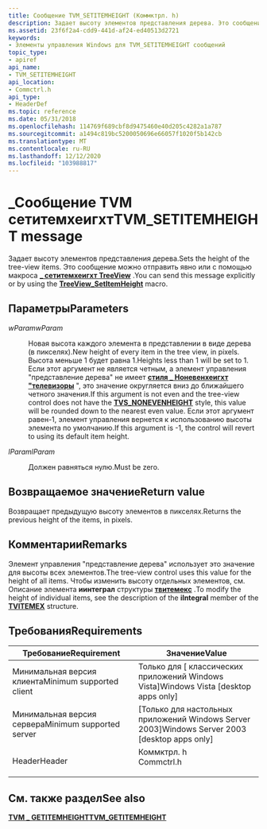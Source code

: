 ```yaml
---
title: Сообщение TVM_SETITEMHEIGHT (Коммктрл. h)
description: Задает высоту элементов представления дерева. Это сообщение можно отправить явно или с помощью \_ макроса Сетитемхеигхт TreeView.
ms.assetid: 23f6f2a4-cdd9-441d-af24-ed40513d2721
keywords:
- Элементы управления Windows для TVM_SETITEMHEIGHT сообщений
topic_type:
- apiref
api_name:
- TVM_SETITEMHEIGHT
api_location:
- Commctrl.h
api_type:
- HeaderDef
ms.topic: reference
ms.date: 05/31/2018
ms.openlocfilehash: 114769f689cbf8d9475460e40d205c4282a1a787
ms.sourcegitcommit: a1494c819bc5200050696e66057f1020f5b142cb
ms.translationtype: MT
ms.contentlocale: ru-RU
ms.lasthandoff: 12/12/2020
ms.locfileid: "103988817"
---
```

# <a name="tvm_setitemheight-message"></a><span data-ttu-id="92546-105">\_Сообщение TVM сетитемхеигхт</span><span class="sxs-lookup"><span data-stu-id="92546-105">TVM\_SETITEMHEIGHT message</span></span>

<span data-ttu-id="92546-106">Задает высоту элементов представления дерева.</span><span class="sxs-lookup"><span data-stu-id="92546-106">Sets the height of the tree-view items.</span></span> <span data-ttu-id="92546-107">Это сообщение можно отправить явно или с помощью макроса [**\_ сетитемхеигхт TreeView**](/windows/desktop/api/Commctrl/nf-commctrl-treeview_setitemheight) .</span><span class="sxs-lookup"><span data-stu-id="92546-107">You can send this message explicitly or by using the [**TreeView\_SetItemHeight**](/windows/desktop/api/Commctrl/nf-commctrl-treeview_setitemheight) macro.</span></span>

## <a name="parameters"></a><span data-ttu-id="92546-108">Параметры</span><span class="sxs-lookup"><span data-stu-id="92546-108">Parameters</span></span>

<dl> <dt>

<span data-ttu-id="92546-109">*wParam*</span><span class="sxs-lookup"><span data-stu-id="92546-109">*wParam*</span></span> 
</dt> <dd>

<span data-ttu-id="92546-110">Новая высота каждого элемента в представлении в виде дерева (в пикселях).</span><span class="sxs-lookup"><span data-stu-id="92546-110">New height of every item in the tree view, in pixels.</span></span> <span data-ttu-id="92546-111">Высота меньше 1 будет равна 1.</span><span class="sxs-lookup"><span data-stu-id="92546-111">Heights less than 1 will be set to 1.</span></span> <span data-ttu-id="92546-112">Если этот аргумент не является четным, а элемент управления "представление дерева" не имеет [**стиля \_ Ноневенхеигхт "телевизоры**](tree-view-control-window-styles.md) ", это значение округляется вниз до ближайшего четного значения.</span><span class="sxs-lookup"><span data-stu-id="92546-112">If this argument is not even and the tree-view control does not have the [**TVS\_NONEVENHEIGHT**](tree-view-control-window-styles.md) style, this value will be rounded down to the nearest even value.</span></span> <span data-ttu-id="92546-113">Если этот аргумент равен-1, элемент управления вернется к использованию высоты элемента по умолчанию.</span><span class="sxs-lookup"><span data-stu-id="92546-113">If this argument is -1, the control will revert to using its default item height.</span></span>

</dd> <dt>

<span data-ttu-id="92546-114">*lParam*</span><span class="sxs-lookup"><span data-stu-id="92546-114">*lParam*</span></span> 
</dt> <dd><span data-ttu-id="92546-115">Должен равняться нулю.</span><span class="sxs-lookup"><span data-stu-id="92546-115">Must be zero.</span></span></dd> </dl>

## <a name="return-value"></a><span data-ttu-id="92546-116">Возвращаемое значение</span><span class="sxs-lookup"><span data-stu-id="92546-116">Return value</span></span>

<span data-ttu-id="92546-117">Возвращает предыдущую высоту элементов в пикселях.</span><span class="sxs-lookup"><span data-stu-id="92546-117">Returns the previous height of the items, in pixels.</span></span>

## <a name="remarks"></a><span data-ttu-id="92546-118">Комментарии</span><span class="sxs-lookup"><span data-stu-id="92546-118">Remarks</span></span>

<span data-ttu-id="92546-119">Элемент управления "представление дерева" использует это значение для высоты всех элементов.</span><span class="sxs-lookup"><span data-stu-id="92546-119">The tree-view control uses this value for the height of all items.</span></span> <span data-ttu-id="92546-120">Чтобы изменить высоту отдельных элементов, см. Описание элемента **иинтеграл** структуры [**твитемекс**](/windows/win32/api/commctrl/ns-commctrl-tvitemexa) .</span><span class="sxs-lookup"><span data-stu-id="92546-120">To modify the height of individual items, see the description of the **iIntegral** member of the [**TVITEMEX**](/windows/win32/api/commctrl/ns-commctrl-tvitemexa) structure.</span></span>

## <a name="requirements"></a><span data-ttu-id="92546-121">Требования</span><span class="sxs-lookup"><span data-stu-id="92546-121">Requirements</span></span>



| <span data-ttu-id="92546-122">Требование</span><span class="sxs-lookup"><span data-stu-id="92546-122">Requirement</span></span> | <span data-ttu-id="92546-123">Значение</span><span class="sxs-lookup"><span data-stu-id="92546-123">Value</span></span> |
|-------------------------------------|---------------------------------------------------------------------------------------|
| <span data-ttu-id="92546-124">Минимальная версия клиента</span><span class="sxs-lookup"><span data-stu-id="92546-124">Minimum supported client</span></span><br/> | <span data-ttu-id="92546-125">Только для \[ классических приложений Windows Vista\]</span><span class="sxs-lookup"><span data-stu-id="92546-125">Windows Vista \[desktop apps only\]</span></span><br/>                                        |
| <span data-ttu-id="92546-126">Минимальная версия сервера</span><span class="sxs-lookup"><span data-stu-id="92546-126">Minimum supported server</span></span><br/> | <span data-ttu-id="92546-127">\[Только для настольных приложений Windows Server 2003\]</span><span class="sxs-lookup"><span data-stu-id="92546-127">Windows Server 2003 \[desktop apps only\]</span></span><br/>                                  |
| <span data-ttu-id="92546-128">Header</span><span class="sxs-lookup"><span data-stu-id="92546-128">Header</span></span><br/>                   | <dl> <span data-ttu-id="92546-129"><dt>Коммктрл. h</dt></span><span class="sxs-lookup"><span data-stu-id="92546-129"><dt>Commctrl.h</dt></span></span> </dl> |



## <a name="see-also"></a><span data-ttu-id="92546-130">См. также раздел</span><span class="sxs-lookup"><span data-stu-id="92546-130">See also</span></span>

<dl> <dt>

[<span data-ttu-id="92546-131">**TVM \_ GETITEMHEIGHT**</span><span class="sxs-lookup"><span data-stu-id="92546-131">**TVM\_GETITEMHEIGHT**</span></span>](tvm-getitemheight.md)
</dt> </dl>

 

 





